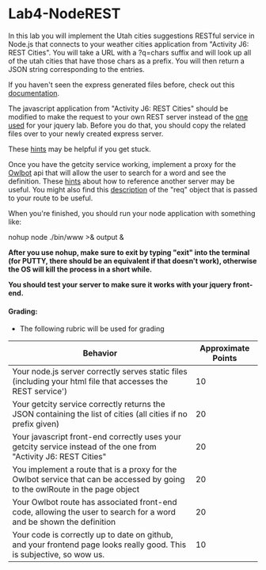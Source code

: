 # Lab4-NodeREST

In this lab you will implement the Utah cities suggestions RESTful service in Node.js that connects to your weather cities application from "Activity J6: REST Cities". 
You will take a URL with a ?q=chars suffix and will look up all of the utah cities that have those chars as a prefix. You will then return a JSON string corresponding to the entries.

If you haven't seen the express generated files before, check out this [documentation](https://expressjs.com/en/starter/generator.html).

The javascript application from "Activity J6: REST Cities" should be modified to make the request to your own REST server instead of the <a href="http://bioresearch.byu.edu/cs260/jquery/getcity.cgi?q=P">one used</a> for your jquery lab. 
Before you do that, you should copy the related files over to your newly created express server. 

These [hints](https://github.com/BYUCS260/Lab4-NodeREST/wiki/Cities-REST-Service-Hints) may be helpful if you get stuck.

Once you have the getcity service working, 
implement a proxy for the [Owlbot](https://owlbot.info/api/v1/dictionary/owl) api that will allow the user to search for a word and see the definition. 
These [hints](https://github.com/mjcleme/node-api-server-tutorial#cors-issues) about how to reference another server may be useful.  You might also find this [description](https://expressjs.com/en/4x/api.html#req.query) of the "req" object that is passed to your route to be useful.

When you're finished, you should run your node application with something like:

nohup node ./bin/www >& output &

<strong>After you use nohup, make sure to exit by typing "exit" into the terminal (for PUTTY, there should be an equivalent if that doesn't work), otherwise the OS will kill the process in a short while.</strong>

**You should test your server to make sure it works with your jquery front-end.**

#### Grading:

- The following rubric will be used for grading

Behavior |	Approximate Points
 --- | ---
Your node.js server correctly serves static files (including your html file that accesses the REST service') | 10
Your getcity service correctly returns the JSON containing the list of cities (all cities if no prefix given) | 20
Your javascript front-end correctly uses your getcity service instead of the one from "Activity J6: REST Cities" | 20
You implement a route that is a proxy for the Owlbot service that can be accessed by going to the owlRoute in the page object | 20
Your Owlbot route has associated front-end code, allowing the user to search for a word and be shown the definition | 20
Your code is correctly up to date on github, and your frontend page looks really good. This is subjective, so wow us. | 10
